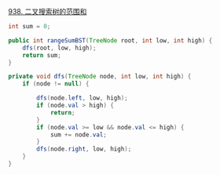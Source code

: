 [938. 二叉搜索树的范围和](https://leetcode-cn.com/problems/range-sum-of-bst/)

```java
int sum = 0;

public int rangeSumBST(TreeNode root, int low, int high) {
    dfs(root, low, high);
    return sum;
}

private void dfs(TreeNode node, int low, int high) {
    if (node != null) {

        dfs(node.left, low, high);
        if (node.val > high) {
            return;
        }
        if (node.val >= low && node.val <= high) {
            sum += node.val;
        }
        dfs(node.right, low, high);
    }
}
```


